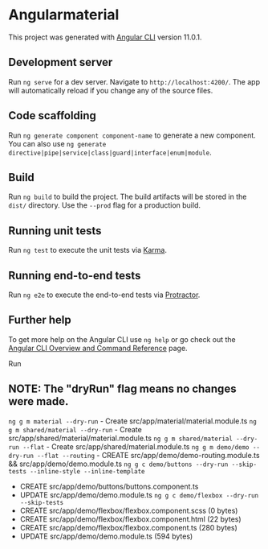 # Angularmaterial

This project was generated with [Angular CLI](https://github.com/angular/angular-cli) version 11.0.1.

## Development server

Run `ng serve` for a dev server. Navigate to `http://localhost:4200/`. The app will automatically reload if you change any of the source files.

## Code scaffolding

Run `ng generate component component-name` to generate a new component. You can also use `ng generate directive|pipe|service|class|guard|interface|enum|module`.

## Build

Run `ng build` to build the project. The build artifacts will be stored in the `dist/` directory. Use the `--prod` flag for a production build.

## Running unit tests

Run `ng test` to execute the unit tests via [Karma](https://karma-runner.github.io).

## Running end-to-end tests

Run `ng e2e` to execute the end-to-end tests via [Protractor](http://www.protractortest.org/).

## Further help

To get more help on the Angular CLI use `ng help` or go check out the [Angular CLI Overview and Command Reference](https://angular.io/cli) page.

Run 
## NOTE: The "dryRun" flag means no changes were made.
`ng g m material --dry-run` - Create src/app/material/material.module.ts
`ng g m shared/material --dry-run` - Create src/app/shared/material/material.module.ts 
`ng g m shared/material --dry-run --flat`  - Create src/app/shared/material.module.ts
`ng g m demo/demo --dry-run --flat --routing` - CREATE src/app/demo/demo-routing.module.ts  && src/app/demo/demo.module.ts 
`ng g c demo/buttons --dry-run --skip-tests --inline-style --inline-template` 
- CREATE src/app/demo/buttons/buttons.component.ts
- UPDATE src/app/demo/demo.module.ts
`ng g c demo/flexbox --dry-run --skip-tests`
- CREATE src/app/demo/flexbox/flexbox.component.scss (0 bytes)
- CREATE src/app/demo/flexbox/flexbox.component.html (22 bytes)
- CREATE src/app/demo/flexbox/flexbox.component.ts (280 bytes)
- UPDATE src/app/demo/demo.module.ts (594 bytes)
